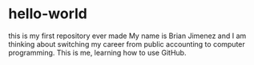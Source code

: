# hello-world
this is my first repository ever made
My name is Brian Jimenez and I am thinking about switching my career from public accounting to computer programming.  This is me, learning how to use GitHub.
